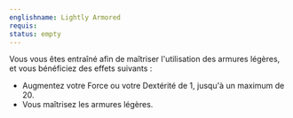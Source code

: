 ```yaml
---
englishname: Lightly Armored
requis:
status: empty
---
```


Vous vous êtes entraîné afin de maîtriser l'utilisation des armures légères, et vous bénéficiez des effets suivants : 

 - Augmentez votre Force ou votre Dextérité de 1, jusqu'à un maximum de 20.
 - Vous maîtrisez les armures légères.